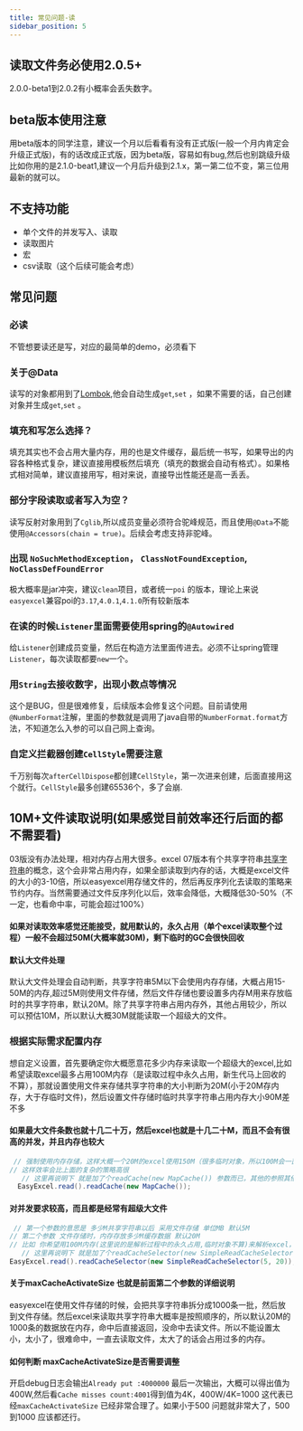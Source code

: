 ```yaml
---
title: 常见问题-读 
sidebar_position: 5
---
```

## 读取文件务必使用2.0.5+
2.0.0-beta1到2.0.2有小概率会丢失数字。
## beta版本使用注意
用beta版本的同学注意，建议一个月以后看看有没有正式版(一般一个月内肯定会升级正式版)，有的话改成正式版，因为beta版，容易如有bug,然后也别跳级升级比如你用的是2.1.0-beat1,建议一个月后升级到2.1.x，第一第二位不变，第三位用最新的就可以。
## 不支持功能
* 单个文件的并发写入、读取
* 读取图片
* 宏
* csv读取（这个后续可能会考虑）
## 常见问题
### 必读
不管想要读还是写，对应的最简单的demo，必须看下
### 关于@Data
读写的对象都用到了[Lombok](https://www.projectlombok.org/),他会自动生成`get`,`set` ，如果不需要的话，自己创建对象并生成`get`,`set` 。
### 填充和写怎么选择？
填充其实也不会占用大量内存，用的也是文件缓存，最后统一书写，如果导出的内容各种格式复杂，建议直接用模板然后填充（填充的数据会自动有格式）。如果格式相对简单，建议直接用写，相对来说，直接导出性能还是高一丢丢。
### 部分字段读取或者写入为空？
读写反射对象用到了`Cglib`,所以成员变量必须符合驼峰规范，而且使用`@Data`不能使用`@Accessors(chain = true)`。后续会考虑支持非驼峰。
### 出现 `NoSuchMethodException`， `ClassNotFoundException`, `NoClassDefFoundError`
极大概率是jar冲突，建议`clean`项目，或者统一`poi` 的版本，理论上来说`easyexcel`兼容poi的`3.17`,`4.0.1`,`4.1.0`所有较新版本
### 在读的时候`Listener`里面需要使用spring的`@Autowired`
给`Listener`创建成员变量，然后在构造方法里面传进去。必须不让spring管理`Listener`，每次读取都要`new`一个。
### 用`String`去接收数字，出现小数点等情况
这个是BUG，但是很难修复，后续版本会修复这个问题。目前请使用`@NumberFormat`注解，里面的参数就是调用了java自带的`NumberFormat.format`方法，不知道怎么入参的可以自己网上查询。
### 自定义拦截器创建`CellStyle`需要注意
千万别每次`afterCellDispose`都创建`CellStyle`，第一次进来创建，后面直接用这个就行。`CellStyle`最多创建65536个，多了会崩.
## 10M+文件读取说明(如果感觉目前效率还行后面的都不需要看)
03版没有办法处理，相对内存占用大很多。excel 07版本有个共享字符串[共享字符串](https://docs.microsoft.com/zh-cn/office/open-xml/working-with-the-shared-string-table)的概念，这个会非常占用内存，如果全部读取到内存的话，大概是excel文件的大小的3-10倍，所以easyexcel用存储文件的，然后再反序列化去读取的策略来节约内存。当然需要通过文件反序列化以后，效率会降低，大概降低30-50%（不一定，也看命中率，可能会超过100%）
#### 如果对读取效率感觉还能接受，就用默认的，永久占用（单个excel读取整个过程）一般不会超过50M(大概率就30M)，剩下临时的GC会很快回收
#### 默认大文件处理
默认大文件处理会自动判断，共享字符串5M以下会使用内存存储，大概占用15-50M的内存,超过5M则使用文件存储，然后文件存储也要设置多内存M用来存放临时的共享字符串，默认20M。除了共享字符串占用内存外，其他占用较少，所以可以预估10M，所以默认大概30M就能读取一个超级大的文件。
### 根据实际需求配置内存
想自定义设置，首先要确定你大概愿意花多少内存来读取一个超级大的excel,比如希望读取excel最多占用100M内存（是读取过程中永久占用，新生代马上回收的不算），那就设置使用文件来存储共享字符串的大小判断为20M(小于20M存内存，大于存临时文件)，然后设置文件存储时临时共享字符串占用内存大小90M差不多
#### 如果最大文件条数也就十几二十万，然后excel也就是十几二十M，而且不会有很高的并发，并且内存也较大
```java
 // 强制使用内存存储，这样大概一个20M的excel使用150M（很多临时对象，所以100M会一直GC）的内存
// 这样效率会比上面的复杂的策略高很
   // 这里再说明下 就是加了个readCache(new MapCache()) 参数而已，其他的参照其他demo写 这里没有写全 
  EasyExcel.read().readCache(new MapCache());
```
#### 对并发要求较高，而且都是经常有超级大文件
```java
 // 第一个参数的意思是 多少M共享字符串以后 采用文件存储 单位MB 默认5M
// 第二个参数 文件存储时，内存存放多少M缓存数据 默认20M
// 比如 你希望用100M内存(这里说的是解析过程中的永久占用,临时对象不算)来解析excel，前面算过了 大概是 20M+90M 所以设置参数为:20 和 90 
   // 这里再说明下 就是加了个readCacheSelector(new SimpleReadCacheSelector(5, 20))参数而已，其他的参照其他demo写 这里没有写全 
EasyExcel.read().readCacheSelector(new SimpleReadCacheSelector(5, 20));
```
#### 关于maxCacheActivateSize 也就是前面第二个参数的详细说明
easyexcel在使用文件存储的时候，会把共享字符串拆分成1000条一批，然后放到文件存储。然后excel来读取共享字符串大概率是按照顺序的，所以默认20M的1000条的数据放在内存，命中后直接返回，没命中去读文件。所以不能设置太小，太小了，很难命中，一直去读取文件，太大了的话会占用过多的内存。
#### 如何判断 maxCacheActivateSize是否需要调整
开启debug日志会输出`Already put :4000000` 最后一次输出，大概可以得出值为400W,然后看`Cache misses count:4001`得到值为4K，400W/4K=1000 这代表已经`maxCacheActivateSize` 已经非常合理了。如果小于500 问题就非常大了，500到1000 应该都还行。

